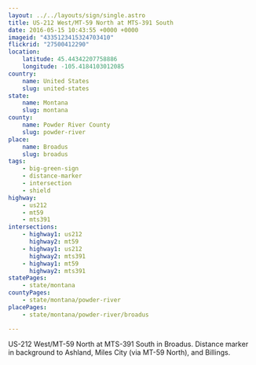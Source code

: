 ```yaml
---
layout: ../../layouts/sign/single.astro
title: US-212 West/MT-59 North at MTS-391 South
date: 2016-05-15 10:43:55 +0000 +0000
imageid: "4335123415324703410"
flickrid: "27500412290"
location:
    latitude: 45.44342207758886
    longitude: -105.4184103012085
country:
    name: United States
    slug: united-states
state:
    name: Montana
    slug: montana
county:
    name: Powder River County
    slug: powder-river
place:
    name: Broadus
    slug: broadus
tags:
    - big-green-sign
    - distance-marker
    - intersection
    - shield
highway:
    - us212
    - mt59
    - mts391
intersections:
    - highway1: us212
      highway2: mt59
    - highway1: us212
      highway2: mts391
    - highway1: mt59
      highway2: mts391
statePages:
    - state/montana
countyPages:
    - state/montana/powder-river
placePages:
    - state/montana/powder-river/broadus

---
```

US-212 West/MT-59 North at MTS-391 South in Broadus.  Distance marker in background to Ashland, Miles City (via MT-59 North), and Billings.